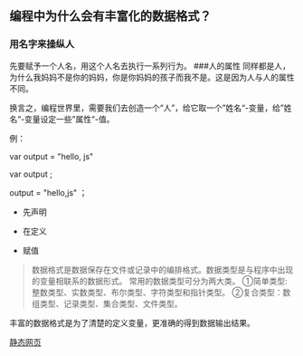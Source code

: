 ## 编程中为什么会有丰富化的数据格式？

### 用名字来操纵人
先要赋予一个人名，用这个人名去执行一系列行为。
###人的属性
同样都是人，为什么我妈妈不是你的妈妈，你是你妈妈的孩子而我不是。这是因为人与人的属性不同。

换言之，编程世界里，需要我们去创造一个“人”，给它取一个”姓名“-变量，给”姓名“-变量设定一些”属性“-值。

例：

var output = "hello, js"

var output ;

output = "hello,js" ；

- 先声明

- 在定义

- 赋值

>数据格式是数据保存在文件或记录中的编排格式。数据类型是与程序中出现的变量相联系的数据形式。
>常用的数据类型可分为两大类。
>①简单类型:整数类型、实数类型、布尔类型、字符类型和指针类型。
>②复合类型：数组类型、记录类型、集合类型、文件类型。

丰富的数据格式是为了清楚的定义变量，更准确的得到数据输出结果。

[静态网页](https://zhang-qian.github.io/jingtaiwangye/)


